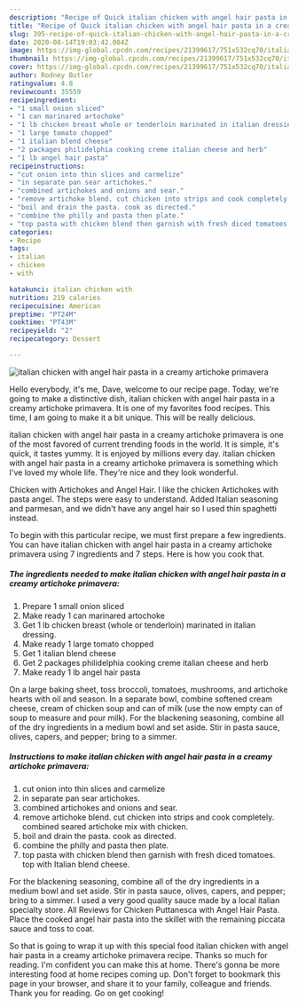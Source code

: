 ```yaml
---
description: "Recipe of Quick italian chicken with angel hair pasta in a creamy artichoke primavera"
title: "Recipe of Quick italian chicken with angel hair pasta in a creamy artichoke primavera"
slug: 395-recipe-of-quick-italian-chicken-with-angel-hair-pasta-in-a-creamy-artichoke-primavera
date: 2020-08-14T19:03:42.004Z
image: https://img-global.cpcdn.com/recipes/21399617/751x532cq70/italian-chicken-with-angel-hair-pasta-in-a-creamy-artichoke-primavera-recipe-main-photo.jpg
thumbnail: https://img-global.cpcdn.com/recipes/21399617/751x532cq70/italian-chicken-with-angel-hair-pasta-in-a-creamy-artichoke-primavera-recipe-main-photo.jpg
cover: https://img-global.cpcdn.com/recipes/21399617/751x532cq70/italian-chicken-with-angel-hair-pasta-in-a-creamy-artichoke-primavera-recipe-main-photo.jpg
author: Rodney Butler
ratingvalue: 4.8
reviewcount: 35559
recipeingredient:
- "1 small onion sliced"
- "1 can marinared artochoke"
- "1 lb chicken breast whole or tenderloin marinated in italian dressing"
- "1 large tomato chopped"
- "1 italian blend cheese"
- "2 packages philidelphia cooking creme italian cheese and herb"
- "1 lb angel hair pasta"
recipeinstructions:
- "cut onion into thin slices and carmelize"
- "in separate pan sear artichokes."
- "combined artichokes and onions and sear."
- "remove artichoke blend. cut chicken into strips and cook completely. combined  seared artichoke mix with chicken."
- "boil and drain the pasta. cook as directed."
- "combine the philly and pasta then plate."
- "top pasta with chicken blend then garnish with fresh diced tomatoes. top with Italian blend cheese."
categories:
- Recipe
tags:
- italian
- chicken
- with

katakunci: italian chicken with 
nutrition: 219 calories
recipecuisine: American
preptime: "PT24M"
cooktime: "PT43M"
recipeyield: "2"
recipecategory: Dessert

---
```



![italian chicken with angel hair pasta in a creamy artichoke primavera](https://img-global.cpcdn.com/recipes/21399617/751x532cq70/italian-chicken-with-angel-hair-pasta-in-a-creamy-artichoke-primavera-recipe-main-photo.jpg)

Hello everybody, it's me, Dave, welcome to our recipe page. Today, we're going to make a distinctive dish, italian chicken with angel hair pasta in a creamy artichoke primavera. It is one of my favorites food recipes. This time, I am going to make it a bit unique. This will be really delicious.

italian chicken with angel hair pasta in a creamy artichoke primavera is one of the most favored of current trending foods in the world. It is simple, it's quick, it tastes yummy. It is enjoyed by millions every day. italian chicken with angel hair pasta in a creamy artichoke primavera is something which I've loved my whole life. They're nice and they look wonderful.

Chicken with Artichokes and Angel Hair. I like the chicken Artichokes with pasta angel. The steps were easy to understand. Added Italian seasoning and parmesan, and we didn&#39;t have any angel hair so I used thin spaghetti instead.


To begin with this particular recipe, we must first prepare a few ingredients. You can have italian chicken with angel hair pasta in a creamy artichoke primavera using 7 ingredients and 7 steps. Here is how you cook that.

<!--inarticleads1-->

##### The ingredients needed to make italian chicken with angel hair pasta in a creamy artichoke primavera:

1. Prepare 1 small onion sliced
1. Make ready 1 can marinared artochoke
1. Get 1 lb chicken breast (whole or tenderloin) marinated in italian dressing.
1. Make ready 1 large tomato chopped
1. Get 1 italian blend cheese
1. Get 2 packages philidelphia cooking creme italian cheese and herb
1. Make ready 1 lb angel hair pasta


On a large baking sheet, toss broccoli, tomatoes, mushrooms, and artichoke hearts with oil and season. In a separate bowl, combine softened cream cheese, cream of chicken soup and can of milk (use the now empty can of soup to measure and pour milk). For the blackening seasoning, combine all of the dry ingredients in a medium bowl and set aside. Stir in pasta sauce, olives, capers, and pepper; bring to a simmer. 

<!--inarticleads2-->

##### Instructions to make italian chicken with angel hair pasta in a creamy artichoke primavera:

1. cut onion into thin slices and carmelize
1. in separate pan sear artichokes.
1. combined artichokes and onions and sear.
1. remove artichoke blend. cut chicken into strips and cook completely. combined  seared artichoke mix with chicken.
1. boil and drain the pasta. cook as directed.
1. combine the philly and pasta then plate.
1. top pasta with chicken blend then garnish with fresh diced tomatoes. top with Italian blend cheese.


For the blackening seasoning, combine all of the dry ingredients in a medium bowl and set aside. Stir in pasta sauce, olives, capers, and pepper; bring to a simmer. I used a very good quality sauce made by a local italian specialty store. All Reviews for Chicken Puttanesca with Angel Hair Pasta. Place the cooked angel hair pasta into the skillet with the remaining piccata sauce and toss to coat. 

So that is going to wrap it up with this special food italian chicken with angel hair pasta in a creamy artichoke primavera recipe. Thanks so much for reading. I'm confident you can make this at home. There's gonna be more interesting food at home recipes coming up. Don't forget to bookmark this page in your browser, and share it to your family, colleague and friends. Thank you for reading. Go on get cooking!
